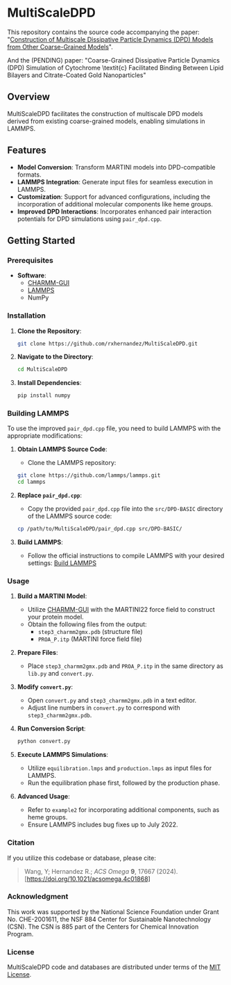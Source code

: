 # MultiScaleDPD

This repository contains the source code accompanying the paper: "[Construction of Multiscale Dissipative Particle Dynamics (DPD) Models from Other Coarse-Grained Models](https://pubs.acs.org/doi/full/10.1021/acsomega.4c01868)".

And the (PENDING) paper: "Coarse-Grained Dissipative Particle Dynamics (DPD) Simulation of Cytochrome \textit{c} Facilitated Binding Between Lipid Bilayers and Citrate-Coated Gold Nanoparticles"


## Overview

MultiScaleDPD facilitates the construction of multiscale DPD models derived from existing coarse-grained models, enabling simulations in LAMMPS.

## Features

- **Model Conversion**: Transform MARTINI models into DPD-compatible formats.
- **LAMMPS Integration**: Generate input files for seamless execution in LAMMPS.
- **Customization**: Support for advanced configurations, including the incorporation of additional molecular components like heme groups.
- **Improved DPD Interactions**: Incorporates enhanced pair interaction potentials for DPD simulations using `pair_dpd.cpp`.

## Getting Started

### Prerequisites

- **Software**:
	- [CHARMM-GUI](www.charmm-gui.org)
	- [LAMMPS](https://github.com/lammps/lammps)
	- NumPy

### Installation

1. **Clone the Repository**:
   ```bash
   git clone https://github.com/rxhernandez/MultiScaleDPD.git
   ```
2. **Navigate to the Directory**:
   ```bash
   cd MultiScaleDPD
   ```

3. **Install Dependencies**:
   ```bash
   pip install numpy
   ```

### Building LAMMPS

To use the improved `pair_dpd.cpp` file, you need to build LAMMPS with the appropriate modifications:

1. **Obtain LAMMPS Source Code**:
	- Clone the LAMMPS repository:
   ```bash
   git clone https://github.com/lammps/lammps.git
   cd lammps
   ```

2. **Replace `pair_dpd.cpp`**:
	- Copy the provided `pair_dpd.cpp` file into the `src/DPD-BASIC` directory of the LAMMPS source code:
   ```bash
   cp /path/to/MultiScaleDPD/pair_dpd.cpp src/DPD-BASIC/
   ```

3. **Build LAMMPS**:
	- Follow the official instructions to compile LAMMPS with your desired settings:
	[Build LAMMPS](https://docs.lammps.org/Build.html)

### Usage

1. **Build a MARTINI Model**:
   - Utilize [CHARMM-GUI](https://www.charmm-gui.org/?doc=input/martini.solution) with the MARTINI22 force field to construct your protein model.
   - Obtain the following files from the output:
     - `step3_charmm2gmx.pdb` (structure file)
     - `PROA_P.itp` (MARTINI force field file)

2. **Prepare Files**:
   - Place `step3_charmm2gmx.pdb` and `PROA_P.itp` in the same directory as `lib.py` and `convert.py`.

3. **Modify `convert.py`**:
   - Open `convert.py` and `step3_charmm2gmx.pdb` in a text editor.
   - Adjust line numbers in `convert.py` to correspond with `step3_charmm2gmx.pdb`.

4. **Run Conversion Script**:
   ```bash
   python convert.py
   ```

5. **Execute LAMMPS Simulations**:
	- Utilize `equilibration.lmps` and `production.lmps` as input files for LAMMPS.
	- Run the equilibration phase first, followed by the production phase.

6. **Advanced Usage**:
	- Refer to `example2` for incorporating additional components, such as heme groups.
	- Ensure LAMMPS includes bug fixes up to July 2022.

### Citation

If you utilize this codebase or database, please cite:

> Wang, Y; Hernandez R.; _ACS Omega_ **9**, 17667 (2024). [https://doi.org/10.1021/acsomega.4c01868]


### Acknowledgment

This work was supported by 
the National Science Foundation
under Grant No. CHE-2001611, the NSF 884 Center for Sustainable Nanotechnology (CSN). The CSN is 885 part of the Centers for Chemical Innovation Program. 

### License

MultiScaleDPD code and databases are distributed under terms of the [MIT License](https://github.com/rxhernandez/MultiScaleDPD/blob/main/LICENSE).

